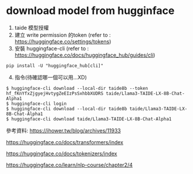 # download model from hugginface
1. taide 模型授權
2. 建立 write permission 的token (refer to : https://huggingface.co/settings/tokens)
3. 安裝 huggingface-cli (refer to : https://huggingface.co/docs/huggingface_hub/guides/cli)
```
pip install -U "huggingface_hub[cli]"
```
4. 指令(待確認哪一個可以用...XD)
```
$ huggingface-cli download --local-dir taide8b --token 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 taide/Llama3-TAIDE-LX-8B-Chat-Alpha1
$ huggingface-cli login
$ huggingface-cli download --local-dir taide8b taide/Llama3-TAIDE-LX-8B-Chat-Alpha1
$ huggingface-cli download taide/Llama3-TAIDE-LX-8B-Chat-Alpha1
```

參考資料:
https://ihower.tw/blog/archives/11933

https://huggingface.co/docs/transformers/index

https://huggingface.co/docs/tokenizers/index

https://huggingface.co/learn/nlp-course/chapter2/4
